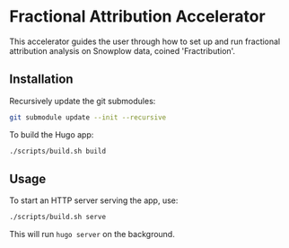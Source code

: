 # Fractional Attribution Accelerator
This accelerator guides the user through how to set up and run fractional attribution analysis on Snowplow data, coined 'Fractribution'.

## Installation

Recursively update the git submodules:

```sh
git submodule update --init --recursive
```

To build the Hugo app:

```sh
./scripts/build.sh build
```

## Usage

To start an HTTP server serving the app, use:

```sh
./scripts/build.sh serve
```

This will run `hugo server` on the background.